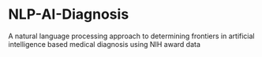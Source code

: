 # NLP-AI-Diagnosis
A natural language processing approach to determining frontiers in artificial intelligence based medical diagnosis using NIH award data
